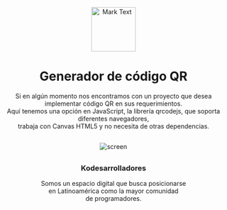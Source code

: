 <p align="center"><img src="https://github.com/Kodesarrolladores/Base/blob/master/FB%20profile/facebook-profile-transparente.png" alt="Mark Text" width="100" height="100"></p>

<h1 align="center">Generador de código QR</h1>

<p align="center">
Si en algún momento nos encontramos con un proyecto que desea implementar código QR en sus requerimientos.<br>
Aquí tenemos una opción en JavaScript, la librería qrcodejs, que soporta diferentes navegadores,<br>
trabaja con Canvas HTML5 y no necesita de otras dependencias.<br>
</p>

## 
<p align="center">
  <img align="center" src="https://media.giphy.com/media/cjWapzRf6axgUenRMT/giphy.gif" alt="screen">
</p>

##

<h3 align="center">Kodesarrolladores</h3>
<p align="center">
Somos un espacio digital que busca posicionarse <br>
en Latinoamérica como la mayor comunidad <br>
de programadores.
</p>
